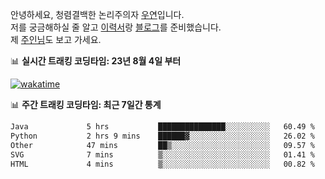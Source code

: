 안녕하세요, 청렴결백한 논리주의자 [우연](https://dev-wooyeon.github.io/quiz-app/)입니다.  
저를 궁금해하실 줄 알고 [이력서](https://ieunune.notion.site/d836ecc9172144d4b39f185b89f16a62)랑 [블로그](https://notion-blog-ieunune.vercel.app)를 준비했습니다.  
제 [주인님](https://www.instagram.com/lovely_hiru_hari_s2/)도 보고 가세요.


📊 **실시간 트래킹 코딩타임: 23년 8월 4일 부터**  

[![wakatime](https://wakatime.com/badge/user/099dd627-fdab-4072-b87a-fa91c7a76d8d.svg?style=for-the-badge)](https://wakatime.com/@099dd627-fdab-4072-b87a-fa91c7a76d8d)

📊 **주간 트래킹 코딩타임: 최근 7일간 통계**

<!--START_SECTION:waka-->

```txt
Java             5 hrs           ███████████████░░░░░░░░░░   60.49 %
Python           2 hrs 9 mins    ██████▓░░░░░░░░░░░░░░░░░░   26.02 %
Other            47 mins         ██▒░░░░░░░░░░░░░░░░░░░░░░   09.57 %
SVG              7 mins          ▒░░░░░░░░░░░░░░░░░░░░░░░░   01.41 %
HTML             4 mins          ▒░░░░░░░░░░░░░░░░░░░░░░░░   00.82 %
```

<!--END_SECTION:waka-->

<!-- ![](./profile-3d-contrib/profile-night-view.svg)-->
